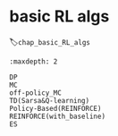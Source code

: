 

<!--
 * @version:
 * @Author:  StevenJokess（蔡舒起） https://github.com/StevenJokess
 * @Date: 2023-05-25 02:41:42
 * @LastEditors:  StevenJokess（蔡舒起） https://github.com/StevenJokess
 * @LastEditTime: 2023-05-26 22:46:03
 * @Description:
 * @Help me: make friends by a867907127@gmail.com and help me get some “foreign” things or service I need in life; 如有帮助，请赞助，失业3年了。![支付宝收款码](https://github.com/StevenJokess/d2rl/blob/master/img/%E6%94%B6.jpg)
 * @TODO::
 * @Reference:
-->
# basic RL algs
:label:`chap_basic_RL_algs`



```toc
:maxdepth: 2

DP
MC
off-policy_MC
TD(Sarsa&Q-learning)
Policy-Based(REINFORCE)
REINFORCE(with_baseline)
ES
```

[1]: https://bigquant.com/community/t/topic/127158
